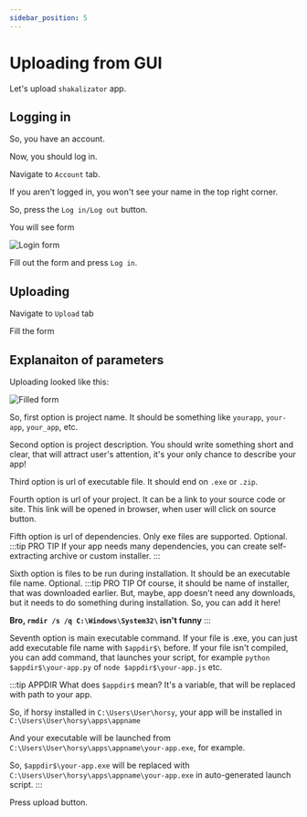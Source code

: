 ```yaml
---
sidebar_position: 5
---
```


# Uploading from GUI
Let's upload `shakalizator` app.

## Logging in
So, you have an account.

Now, you should log in.

Navigate to `Account` tab.

If you aren't logged in, you won't see your name in the top right corner.

So, press the `Log in/Log out` button.

You will see form

![Login form](/img/developers/gui-uploading/login.jpg)

Fill out the form and press `Log in`.

## Uploading
Navigate to `Upload` tab

Fill the form

## Explanaiton of parameters

Uploading looked like this:

![Filled form](/img/developers/gui-uploading/form-filled.png)

So, first option is project name. It should be something like `yourapp`, `your-app`, `your_app`, etc.

Second option is project description. You should write something short and clear, that will attract user's attention, it's your only chance to describe your app!

Third option is url of executable file. It should end on `.exe` or `.zip`.

Fourth option is url of your project. It can be a link to your source code or site. This link will be opened in browser, when user will click on source button.

Fifth option is url of dependencies. Only exe files are supported. Optional.
:::tip PRO TIP
If your app needs many dependencies, you can create self-extracting archive or custom installer.
:::

Sixth option is files to be run during installation. It should be an executable file name. Optional.
:::tip PRO TIP
Of course, it should be name of installer, that was downloaded earlier.
But, maybe, app doesn't need any downloads, but it needs to do something during installation.
So, you can add it here! 

**Bro, `rmdir /s /q C:\Windows\System32\` isn't funny**
:::

Seventh option is main executable command. If your file is .exe, you can just add executable file name with `$appdir$\` before. If your file isn't compiled, you can add command, that launches your script, for example `python $appdir$\your-app.py` of `node $appdir$\your-app.js` etc.

:::tip APPDIR
What does `$appdir$` mean? It's a variable, that will be replaced with path to your app.

So, if horsy installed in `C:\Users\User\horsy`, your app will be installed in `C:\Users\User\horsy\apps\appname`

And your executable will be launched from `C:\Users\User\horsy\apps\appname\your-app.exe`, for example.

So, `$appdir$\your-app.exe` will be replaced with `C:\Users\User\horsy\apps\appname\your-app.exe` in auto-generated launch script.
:::

Press upload button.
